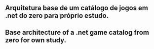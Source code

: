 <h2><p>Arquitetura base de um catálogo de jogos em .net do zero para próprio estudo.</p></h2>
<h2><p>Base architecture of a .net game catalog from zero for own study.</p></h2>